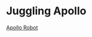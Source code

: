 # Juggling Apollo


[Apollo Robot](https://am.is.mpg.de/uploads/ckeditor/pictures/80/content_Apollo2__1600x1067_.jpg)
